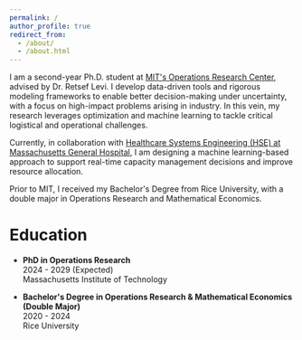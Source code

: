 ```yaml
---
permalink: /
author_profile: true
redirect_from: 
  - /about/
  - /about.html
---
```


I am a second-year Ph.D. student at [MIT's Operations Research Center](https://orc.mit.edu/), advised by Dr. Retsef Levi. I develop data-driven tools and rigorous modeling frameworks to enable better decision-making under uncertainty, with a focus on high-impact problems arising in industry. In this vein, my research leverages optimization and machine learning to tackle critical logistical and operational challenges.

Currently, in collaboration with [Healthcare Systems Engineering (HSE) at Massachusetts General Hospital](https://www.massgeneral.org/research/healthcare-systems-engineering), I am designing a machine learning-based approach to support real-time capacity management decisions and improve resource allocation.

Prior to MIT, I received my Bachelor's Degree from Rice University, with a double major in Operations Research and Mathematical Economics.   

Education
======

- **PhD in Operations Research** \
  2024 - 2029 (Expected) \
  Massachusetts Institute of Technology

- **Bachelor's Degree in Operations Research & Mathematical Economics** \
  **(Double Major)** \
  2020 - 2024 \
  Rice University
